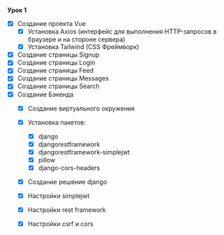 **Урок 1**
- [x] Создание проекта Vue
    - [x] Установка Axios (интерфейс для выполнения HTTP-запросов в браузере и на стороне сервера)
    - [x] Установка Tailwind (CSS Фреймворк)
- [x] Создание страницы Signup
- [x] Создание страницы Login
- [x] Создание страницы Feed
- [x] Создание страницы Messages
- [x] Создание страницы Search
- [x] Создание Бэкенда
    - [x] Создание виртуального окружения
    - [x] Установка пакетов: 
        - [x] django
        - [x] djangorestframework
        - [x] djangorestframework-simplejwt
        - [x] pillow
        - [x] django-cors-headers
    - [x] Создание решение django
    - [x] Настройки simplejwt
    - [x] Настройки rest framework
    - [x] Настройки csrf и cors

    
 
